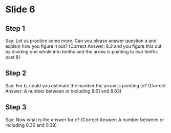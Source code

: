 # Slide 6

## Step 1

Say: Let us practice some more. Can you please answer question a and explain how you figure it out? (Correct Answer: 8.2 and you figure this out by dividing one whole into tenths and the arrow is pointing to two tenths past 8)

## Step 2

Say: For b, could you estimate the number the arrow is pointing to? (Correct Answer: A number between or including 8.61 and 8.63)

## Step 3

Say: Now what is the answer for c? (Correct Answer: A number between or including 0.36 and 0.39)
